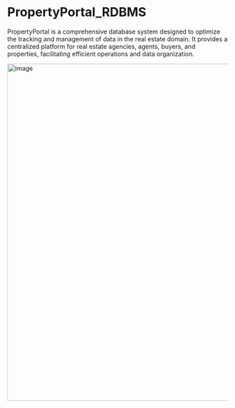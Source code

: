 # PropertyPortal_RDBMS
PropertyPortal is a comprehensive database system designed to optimize the tracking and management of data in the real estate domain. It provides a centralized platform for real estate agencies, agents, buyers, and properties, facilitating efficient operations and data organization. 

<img width="771" alt="image" src="https://github.com/Property-Portal/PropertyPortal_RDBMS/assets/112585936/73982bfb-9927-4093-b8ed-3deaae85ba10">

